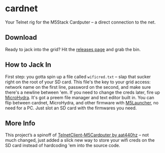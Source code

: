# cardnet

Your Telnet rig for the M5Stack Cardputer – a direct connection to the net.

## Download
Ready to jack into the grid? Hit the [releases page](https://github.com/evilkbgy9/cardnet/releases) and grab the bin.

## How to Jack In
First step: you gotta spin up a file called `wificred.txt` – slap that sucker right on the root of your SD card. This file's the key to your grid access: network name on the first line, password on the second, and make sure there's a newline between 'em. If you need to change the creds later, fire up [MicroHydra](https://github.com/echo-lalia/MicroHydra). It's got a preem file manager and text editor built in. You can flip between cardnet, MicroHydra, and other firmware with [M5Launcher](https://github.com/bmorcelli/M5Stick-Launcher/), no need for a PC. Just slot an SD card with the firmwares you need.

## More Info
This project’s a spinoff of [TelnetClient-M5Cardputer by aat440hz](https://github.com/aat440hz/TelnetClient-M5Cardputer/) – not much changed, just added a slick new way to store your wifi creds on the SD card instead of hardcoding 'em into the source code.
